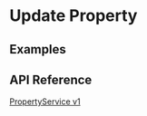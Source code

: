 # Update Property

## Examples

## API Reference

[PropertyService v1](../../api-reference.md#propertyservice)
